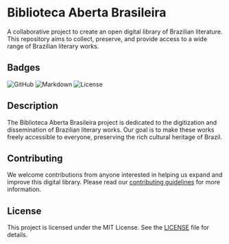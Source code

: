 # Biblioteca Aberta Brasileira

A collaborative project to create an open digital library of Brazilian literature. This repository aims to collect, preserve, and provide access to a wide range of Brazilian literary works.

## Badges

![GitHub](https://img.shields.io/badge/GitHub-Repository-blue)
![Markdown](https://img.shields.io/badge/Markdown-Formatting-lightgrey)
![License](https://img.shields.io/badge/License-MIT-green)

## Description

The Biblioteca Aberta Brasileira project is dedicated to the digitization and dissemination of Brazilian literary works. Our goal is to make these works freely accessible to everyone, preserving the rich cultural heritage of Brazil.

## Contributing

We welcome contributions from anyone interested in helping us expand and improve this digital library. Please read our [contributing guidelines](CONTRIBUTING.md) for more information.

## License

This project is licensed under the MIT License. See the [LICENSE](LICENSE) file for details.